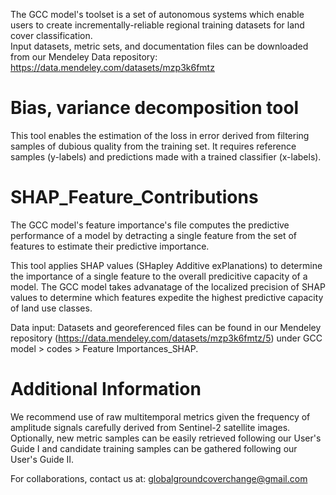 The GCC model's toolset is a set of autonomous systems which enable users to create incrementally-reliable regional training datasets for land cover classification.   
Input datasets, metric sets, and documentation files can be downloaded from our Mendeley Data repository: https://data.mendeley.com/datasets/mzp3k6fmtz

# Bias, variance decomposition tool
This tool enables the estimation of the loss in error derived from filtering samples of dubious quality from the training set. It requires reference samples (y-labels) and predictions made with a trained classifier (x-labels).

# SHAP_Feature_Contributions
The GCC model's feature importance's file computes the predictive performance of a model by detracting a single feature from the set of features to estimate their predictive importance. 

This tool applies SHAP values (SHapley Additive exPlanations) to determine the importance of a single feature to the overall predicitive capacity of a model. The GCC model takes advanatage of the localized precision of SHAP values to determine which features expedite the highest predictive capacity of land use classes. 

Data input: Datasets and georeferenced files can be found in our Mendeley repository (https://data.mendeley.com/datasets/mzp3k6fmtz/5) under GCC model > codes > Feature Importances_SHAP.

# Additional Information
We recommend use of raw multitemporal metrics given the frequency of amplitude signals carefully derived from Sentinel-2 satellite images. Optionally, new metric samples can be easily retrieved following our User's Guide I and candidate training samples can be gathered following our User's Guide II.

For collaborations, contact us at: globalgroundcoverchange@gmail.com

